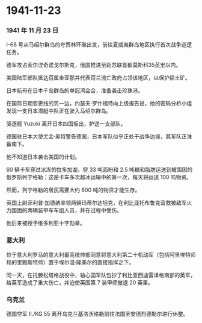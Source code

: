 # 1941-11-23

### 1941 年 11 月 23 日

I-68
号从马绍尔群岛的夸贾林环礁出发，前往夏威夷群岛地区执行首次战争巡逻任务。

德军攻占索尔涅奇诺戈尔斯克，俄国推进至距苏联首都莫斯科35英里以内。

美国陆军部队抵达荷属圭亚那并代表荷兰流亡政府占领该地区，以保护铝土矿。

日本航母在日本千岛群岛的单冠湾会合，准备袭击珍珠港。

在国际日期变更线的另一边，约瑟夫·罗什福特向上级报告说，他的密码分析小组发现一支日本潜艇中队正在驶入马绍尔群岛。

驱逐舰 Yuzuki 离开日本四国坂出，护送一支部队。

德国驻日本大使尤金·奥特警告德国，日本军队似乎正处于战争边缘，其军队正准备南下。

他不知道日本袭击美国的计划。

60 辆卡车穿过冰冻的拉多加湖，将 33 吨面粉和 2.5
吨糖和脂肪运送到被围困的俄罗斯列宁格勒；这是卡车多次越冰运输中的第一次，每天将运送
100 吨物资。

然而，列宁格勒的居民需要大约 600 吨的物资才能生存。

英国上尉菲利普·加德纳率领两辆玛蒂尔达坦克，在利比亚托布鲁克营救被敌军火力围困的两辆装甲车车组人员，并在过程中受伤。

他后来被授予维多利亚十字勋章。

### 意大利

位于意大利罗马的意大利最高统帅部同意将意大利第二十机动军（包括阿里埃特师和的里雅斯特师）置于埃尔温·隆美尔的直接指挥之下。

同一天，在托滕松塔格战役中，轴心国军队包抄了利比亚西迪雷泽格南部的英军，给英军造成了重大伤亡，并迫使英国第
7 装甲师撤退 20 英里。

### 乌克兰

德国空军 II./KG 55
离开乌克兰基洛沃格勒前往法国圣安德烈德勒尔进行休整。